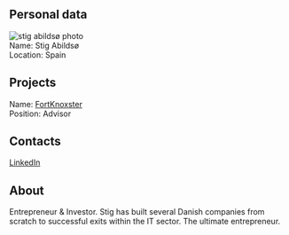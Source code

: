 ## Personal data
![stig abildsø photo](photo/stig_abildsø.jpg)  
Name:   Stig Abildsø  
Location: Spain  
## Projects 
Name: [FortKnoxster](../projects/fortknoxster.md)  
Position: Advisor   
## Contacts
[LinkedIn](https://www.linkedin.com/in/stiga1/)    
## About
Entrepreneur & Investor. Stig has built several Danish companies from scratch to successful exits within the IT sector. The ultimate entrepreneur.
